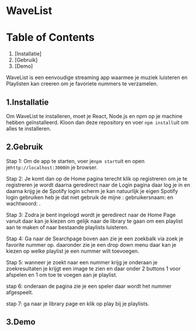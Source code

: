 WaveList
=======


Table of Contents
=================

1.  [Installatie]
2.  [Gebruik]
3.  [Demo]






WaveList is een eenvoudige streaming app waarmee je muziek luisteren en Playlisten kan creeren om je favoriete nummers te verzamelen.

1.Installatie
-----------

Om WaveList te installeren, moet je React, Node.js en npm op je machine hebben geïnstalleerd. Kloon dan deze repository en voer `npm install`uit 
om alles te installeren.

2.Gebruik
-------
Stap 1: Om de app te starten, voer je`npm start`uit en open je`http://localhost:3000`in je browser.

Stap 2: Je komt dan op de Home pagina terecht klik op registreren om je te registreren je wordt daarna geredirect naar de Login pagina daar log je in en daarna krijg je 
de Spotify login scherm je kan natuurlijk je eigen Spotify login gebruiken heb je dat niet gebruik de mijne : gebruikersnaam:  en wachtwoord: .

Stap 3: Zodra je bent ingelogd wordt je geredirect naar de Home Page vanuit daar kan je kiezen om gelijk naar de library te gaan om een playlist
aan te maken of naar bestaande playlists luisteren.

Stap 4: Ga naar de Searchpage boven aan zie je een zoekbalk via zoek je favorite nummer op.
daaronder  zie je een drop down menu daar kan je kiezen op welke playlist je een nummer wilt toevoegen.

Stap 5: wanneer je zoekt naar een nummer krijg je onderaan je zoekresultaten je krijgt een image te zien en daar onder 2 buttons
1 voor afspelen en 1 om toe te voegen aan je playlist.

stap 6: onderaan de pagina zie je een speler daar wordt het nummer afgespeelt.

stap 7: ga naar je library page en klik op play bij je playlists.

3.Demo
----

